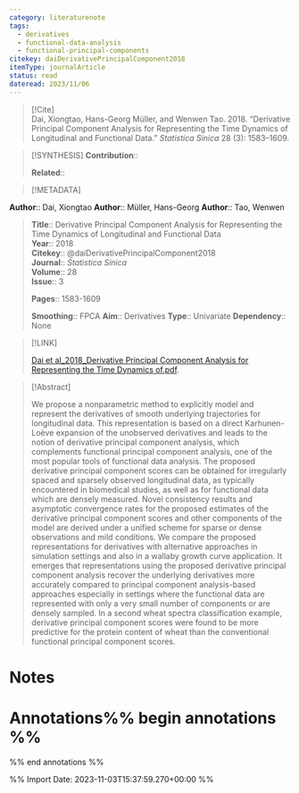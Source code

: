 ```yaml
---
category: literaturenote
tags:
  - derivatives
  - functional-data-analysis
  - functional-principal-components
citekey: daiDerivativePrincipalComponent2018
itemType: journalArticle
status: read
dateread: 2023/11/06
---
```


> [!Cite]  
> Dai, Xiongtao, Hans-Georg Müller, and Wenwen Tao. 2018. “Derivative Principal Component Analysis for Representing the Time Dynamics of Longitudinal and Functional Data.” _Statistica Sinica_ 28 (3): 1583–1609.

> [!SYNTHESIS] 
>**Contribution**::
>
>**Related**:: 
>

> [!METADATA]  
>
**Author**:: Dai, Xiongtao
**Author**:: Müller, Hans-Georg
**Author**:: Tao, Wenwen<br>
> **Title**:: Derivative Principal Component Analysis for Representing the Time Dynamics of Longitudinal and Functional Data    
> **Year**:: 2018     
> **Citekey**:: @daiDerivativePrincipalComponent2018    
>**Journal**:: *Statistica Sinica*    
>**Volume**:: 28    
>**Issue**:: 3     
>    
>    
>     
> **Pages**:: 1583-1609    
>    
>**Smoothing**:: FPCA
>**Aim**:: Derivatives
>**Type**:: Univariate
>**Dependency**:: None

> [!LINK] 
>
> [Dai et al_2018_Derivative Principal Component Analysis for Representing the Time Dynamics of.pdf](file:///Users/steven/Library/CloudStorage/GoogleDrive-steven.golovkine@ul.ie/My%20Drive/bibliography/Statistica%20Sinica/2018/Dai%20et%20al_2018_Derivative%20Principal%20Component%20Analysis%20for%20Representing%20the%20Time%20Dynamics%20of.pdf).

>[!Abstract]
>
>We propose a nonparametric method to explicitly model and represent the derivatives of smooth underlying trajectories for longitudinal data. This representation is based on a direct Karhunen-Loève expansion of the unobserved derivatives and leads to the notion of derivative principal component analysis, which complements functional principal component analysis, one of the most popular tools of functional data analysis. The proposed derivative principal component scores can be obtained for irregularly spaced and sparsely observed longitudinal data, as typically encountered in biomedical studies, as well as for functional data which are densely measured. Novel consistency results and asymptotic convergence rates for the proposed estimates of the derivative principal component scores and other components of the model are derived under a unified scheme for sparse or dense observations and mild conditions. We compare the proposed representations for derivatives with alternative approaches in simulation settings and also in a wallaby growth curve application. It emerges that representations using the proposed derivative principal component analysis recover the underlying derivatives more accurately compared to principal component analysis-based approaches especially in settings where the functional data are represented with only a very small number of components or are densely sampled. In a second wheat spectra classification example, derivative principal component scores were found to be more predictive for the protein content of wheat than the conventional functional principal component scores.
>>


# Notes<br>
# Annotations%% begin annotations %%  
 
  
%% end annotations %%

%% Import Date: 2023-11-03T15:37:59.270+00:00 %%
